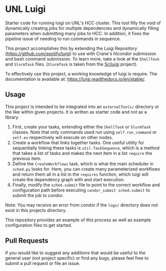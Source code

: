 # UNL Luigi

Starter code for running luigi on UNL's HCC cluster. This tool filly the void of dynamically creating jobs for multiple dependencies and dynamically filling parameters when submitting many jobs to HCC. In addition, it fixes the pipeline issue of needing to run commands in sequence.

This project accomplishes this by extending the Luigi Repository (https://github.com/spotify/luigi) to use with Crane's htcondor submission and bash command submission. To learn more, take a look at the `ShellTask` and `SlurmTask` files. (`SlurmTask` is taken from the [Sciluigi](https://github.com/pharmbio/sciluigi) project).

To effectively use this project, a working knowledge of luigi is require. The documentation is available at: https://luigi.readthedocs.io/en/stable/.

## Usage

This project is intended to be integrated into an `externalTools/` directory or the like within given projects. It is written as starter code and not as a library.
1. First, create your tasks, extending either the `ShellTask` or `SlurmTask` classes. Note that only commands used run using `self.run_command` or `self.ex` respectively will execute on other nodes.
2. Create a workflow that links together tasks. One useful utility for sequentially linking these tasks is `util.TaskSequence`, which is a method that takes a list of tasks and makes the next item in a list `require` the previous item.
3. Define the `CreateWorkflows` task, which is what the main scheduler in `sched.py` looks for. Here, you can create many parameterized workflows and return them all in a list in the `requires` function, which luigi will create the dependency graph with and start execution.
4. Finally, modify the `sched.submit` file to point to the correct workflow and configuration path before executing `condor_submit sched.submit` to submit the job to condor.

Note: You may receive an error from condor if the `logs/` directory does not exist in this projects directory.

This repository provides an example of this process as well as example configuration files to get started.

## Pull Requests

If you would like to suggest any additions that would be useful to the general user (not project specific) or find any bugs, please feel free to submit a pull request or file an issue.
